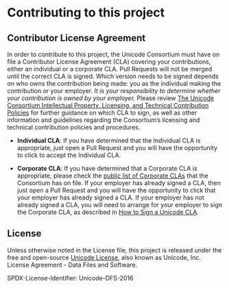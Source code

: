 # Contributing to this project

## Contributor License Agreement

In order to contribute to this project, the Unicode Consortium must have on file a Contributor License Agreement (CLA) covering your contributions, either an individual or a corporate CLA. Pull Requests will not be merged until the correct CLA is signed. Which version needs to be signed depends on who owns the contribution being made: you as the individual making the contribution or your employer. _It is your responsibility to determine whether your contribution is owned by your employer._ Please review [The Unicode Consortium Intellectual Property, Licensing, and Technical Contribution Policies][policies] for further guidance on which CLA to sign, as well as other information and guidelines regarding the Consortium’s licensing and technical contribution policies and procedures.

- **Individual CLA**: If you have determined that the Individual CLA is appropriate, just open a Pull Request and you will have the opportunity to click to accept the Individual CLA.

- **Corporate CLA**: If you have determined that a Corporate CLA is appropriate, please check the [public list of Corporate CLAs][unicode-corporate-clas] that the Consortium has on file. If your employer has already signed a CLA, then just open a Pull Request and you will have the opportunity to click that your employer has already signed a CLA. If your employer has not already signed a CLA, you will need to arrange for your employer to sign the Corporate CLA, as described in [How to Sign a Unicode CLA][signing].

## License

Unless otherwise noted in the License file, this project is released under the free and open-source [Unicode License][unicode-license], also known as Unicode, Inc. License Agreement - Data Files and Software.

SPDX-License-Identifier: Unicode-DFS-2016


[policies]: https://www.unicode.org/policies/licensing_policy.html
[unicode-corporate-clas]: https://www.unicode.org/policies/corporate-cla-list/
[signing]: https://www.unicode.org/policies/licensing_policy.html#signing
[unicode-license]: https://www.unicode.org/license.txt
